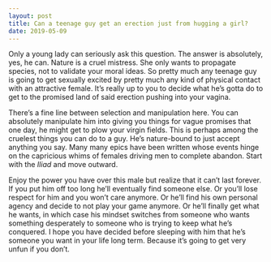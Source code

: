 ```yaml
---
layout: post
title: Can a teenage guy get an erection just from hugging a girl?
date: 2019-05-09
---
```


<p>Only a young lady can seriously ask this question. The answer is absolutely, yes, he can. Nature is a cruel mistress. She only wants to propagate species, not to validate your moral ideas. So pretty much any teenage guy is going to get sexually excited by pretty much any kind of physical contact with an attractive female. It’s really up to you to decide what he’s gotta do to get to the promised land of said erection pushing into your vagina.</p><p>There’s a fine line between selection and manipulation here. You can absolutely manipulate him into giving you things for vague promises that one day, he might get to plow your virgin fields. This is perhaps among the cruelest things you can do to a guy. He’s nature-bound to just accept anything you say. Many many epics have been written whose events hinge on the capricious whims of females driving men to complete abandon. Start with the <i>Iliad</i> and move outward.</p><p>Enjoy the power you have over this male but realize that it can’t last forever. If you put him off too long he’ll eventually find someone else. Or you’ll lose respect for him and you won’t care anymore. Or he’ll find his own personal agency and decide to not play your game anymore. Or he’ll finally get what he wants, in which case his mindset switches from someone who wants something desperately to someone who is trying to keep what he’s conquered. I hope you have decided before sleeping with him that he’s someone you want in your life long term. Because it’s going to get very unfun if you don’t.</p>
